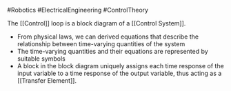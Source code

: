 #Robotics #ElectricalEngineering #ControlTheory

The [[Control]] loop is a block diagram of a [[Control System]].
- From physical laws, we can derived equations that describe the relationship between time-varying quantities of the system
- The time-varying quantities and their equations are represented by suitable symbols
- A block in the block diagram uniquely assigns each time response of the input variable to a time response of the output variable, thus acting as a [[Transfer Element]].
